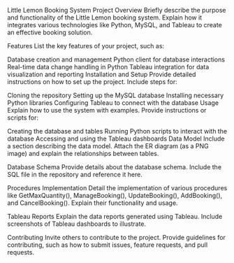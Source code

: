 Little Lemon Booking System
Project Overview
Briefly describe the purpose and functionality of the Little Lemon booking system. Explain how it integrates various technologies like Python, MySQL, and Tableau to create an effective booking solution.

Features
List the key features of your project, such as:

Database creation and management
Python client for database interactions
Real-time data change handling in Python
Tableau integration for data visualization and reporting
Installation and Setup
Provide detailed instructions on how to set up the project. Include steps for:

Cloning the repository
Setting up the MySQL database
Installing necessary Python libraries
Configuring Tableau to connect with the database
Usage
Explain how to use the system with examples. Provide instructions or scripts for:

Creating the database and tables
Running Python scripts to interact with the database
Accessing and using the Tableau dashboards
Data Model
Include a section describing the data model. Attach the ER diagram (as a PNG image) and explain the relationships between tables.

Database Schema
Provide details about the database schema. Include the SQL file in the repository and reference it here.

Procedures Implementation
Detail the implementation of various procedures like GetMaxQuantity(), ManageBooking(), UpdateBooking(), AddBooking(), and CancelBooking(). Explain their functionality and usage.

Tableau Reports
Explain the data reports generated using Tableau. Include screenshots of Tableau dashboards to illustrate.

Contributing
Invite others to contribute to the project. Provide guidelines for contributing, such as how to submit issues, feature requests, and pull requests.

